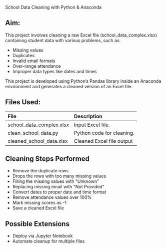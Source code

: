 School Data Cleaning with Python & Anaconda
## Aim:
This project involves cleaning a raw Excel file (school\_data\_complex.xlsx) containing student data with various problems, such as:

- Missing values
- Duplicates
- Invalid email formats
- Over-range attendance
- Improper data types like dates and times

This project is developed using Python’s Pandas library inside an Anaconda environment and generates a cleaned version of an Excel file.
## Files Used:

|**File**|**Description**|
| :- | :- |
|school\_data\_complex.xlsx|Input Excel file.|
|clean\_school\_data.py|Python code for cleaning.|
|cleaned\_school\_data.xlsx|Cleaned Excel file output|
## Cleaning Steps Performed
- Remove the duplicate rows
- Drops the rows with too many missing values
- Filling the missing values with "Unknown"
- Replacing missing email with "Not Provided"
- Convert dates to proper date and time format
- Remove attendance values over 100%
- Mark missing scores as -1
- Save a cleaned Excel file
## Possible Extensions
- Deploy via Jupyter Notebook
- Automate cleanup for multiple files

